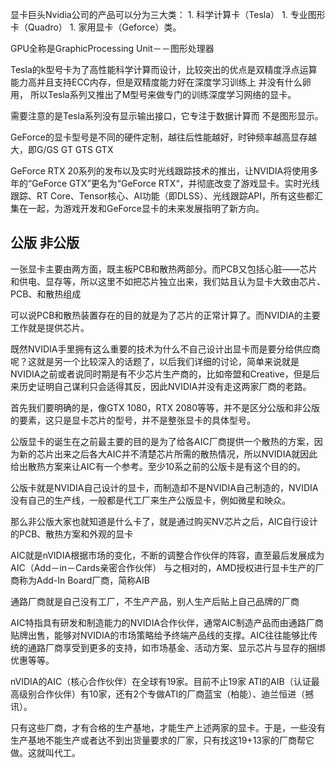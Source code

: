 显卡巨头Nvidia公司的产品可以分为三大类：
    1. 科学计算卡（Tesla）
    1. 专业图形卡（Quadro）
    1. 家用显卡（Geforce）类。

GPU全称是GraphicProcessing Unit－－图形处理器

Tesla的k型号卡为了高性能科学计算而设计，比较突出的优点是双精度浮点运算能力高并且支持ECC内存，但是双精度能力好在深度学习训练上 并没有什么卵用，
所以Tesla系列又推出了M型号来做专门的训练深度学习网络的显卡。

需要注意的是Tesla系列没有显示输出接口，它专注于数据计算而 不是图形显示。


GeForce的显卡型号是不同的硬件定制，越往后性能越好，时钟频率越高显存越大，即G/GS GT GTS GTX

GeForce RTX 20系列的发布以及实时光线跟踪技术的推出，让NVIDIA将使用多年的“GeForce GTX”更名为“GeForce RTX“，并彻底改变了游戏显卡。实时光线跟踪、RT Core、Tensor核心、AI功能（即DLSS）、光线跟踪API，所有这些都汇集在一起，为游戏开发和GeForce显卡的未来发展指明了新方向。



## 公版 非公版
一张显卡主要由两方面，既主板PCB和散热两部分。而PCB又包括心脏——芯片和供电、显存等，所以这里不如把芯片独立出来，我们姑且认为显卡大致由芯片、PCB、和散热组成

可以说PCB和散热装置存在的目的就是为了芯片的正常计算了。而NVIDIA的主要工作就是提供芯片。

既然NVIDIA手里拥有这么重要的技术为什么不自己设计出显卡而是要分给供应商呢？这就是另一个比较深入的话题了，以后我们详细的讨论，简单来说就是NVIDIA之前或者说同时期是有不少芯片生产商的，比如帝盟和Creative，但是后来历史证明自己谋利只会适得其反，因此NVIDIA并没有走这两家厂商的老路。

首先我们要明确的是，像GTX 1080，RTX 2080等等，并不是区分公版和非公版的要素，这只是显卡芯片的型号，并不是整张显卡的具体型号。

公版显卡的诞生在之前最主要的目的是为了给各AIC厂商提供一个散热的方案，因为新的芯片出来之后各大AIC并不清楚芯片所需的散热情况，所以NVIDIA就因此给出散热方案来让AIC有一个参考。至少10系之前的公版卡是有这个目的的。

公版卡就是NVIDIA自己设计的显卡，而制造却不是NVIDIA自己制造的，NVIDIA没有自己的生产线，一般都是代工厂来生产公版显卡，例如微星和映众。

那么非公版大家也就知道是什么卡了，就是通过购买NV芯片之后，AIC自行设计的PCB、散热方案和外观的显卡


AIC就是nVIDIA根据市场的变化，不断的调整合作伙伴的阵容，直至最后发展成为AIC（Add－in－Cards亲密合作伙伴）
与之相对的，AMD授权进行显卡生产的厂商称为Add-In Board厂商，简称AIB

通路厂商就是自己没有工厂，不生产产品，别人生产后贴上自己品牌的厂商

AIC特指具有研发和制造能力的NVIDIA合作伙伴，通常AIC制造产品而由通路厂商贴牌出售，能够对NVIDIA的市场策略给予终端产品线的支撑。AIC往往能够比传统的通路厂商享受到更多的支持，如市场基金、活动方案、显示芯片与显存的捆绑优惠等等。


nVIDIA的AIC（核心合作伙伴）在全球有19家。目前不止19家
ATI的AIB（认证最高级别合作伙伴）有10家，还有2个专做ATI的厂商蓝宝（柏能）、迪兰恒进（撼讯）。

只有这些厂商，才有合格的生产基地，才能生产上述两家的显卡。于是，一些没有生产基地不能生产或者达不到出货量要求的厂家，只有找这19+13家的厂商帮它做。这就叫代工。

